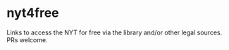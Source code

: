 # nyt4free

Links to access the NYT for free via the library and/or other legal sources. PRs welcome.
